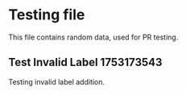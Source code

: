 # Testing file

This file contains random data, used for PR testing.


## Test Invalid Label 1753173543

Testing invalid label addition.
